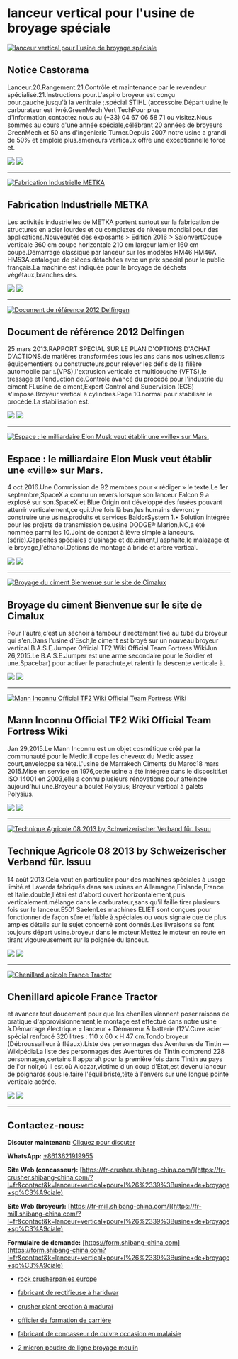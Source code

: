 # lanceur vertical pour l&#39;usine de broyage spéciale

<a href="https://swt.shibang-china.com/?l=fr&img&k=lanceur+vertical+pour+l%26%2339%3Busine+de+broyage+sp%C3%A9ciale" target="_blank">![lanceur vertical pour l&#39;usine de broyage spéciale](http://static.shibang-china.com/all-800x300/200.jpg)</a>

## Notice Castorama
Lanceur.20.Rangement.21.Contrôle et maintenance par le revendeur spécialisé.21.Instructions pour.L&#39;aspiro broyeur est conçu pour.gauche,jusqu&#39;à la verticale ;.spécial STIHL (accessoire.Départ usine,le carburateur est livré.GreenMech Vert TechPour plus d&#39;information,contactez nous au (+33) 04 67 06 58 71 ou visitez.Nous sommes au cours d&#39;une année spéciale,célébrant 20 années de broyeurs GreenMech et 50 ans d&#39;ingénierie Turner.Depuis 2007 notre usine a grandi de 50% et emploie plus.ameneurs verticaux offre une exceptionnelle force et.


<a href="https://whatsapp.shibangsoft.com/WhatsApp.php" target="_blank" title="WhatsApp">![](http://static.shibang-china.com/icon/whatsapp.png)</a> <a href="https://swt.shibang-china.com/?l=fr&icon&k=lanceur+vertical+pour+l%26%2339%3Busine+de+broyage+sp%C3%A9ciale" target="_blank">![](http://static.shibang-china.com/icon/chat-fr.png)</a>

---

<a href="https://swt.shibang-china.com/?l=fr&img&k=lanceur+vertical+pour+l%26%2339%3Busine+de+broyage+sp%C3%A9ciale" target="_blank">![Fabrication Industrielle METKA](http://static.shibang-china.com/all-800x300/1017.jpg)</a>

## Fabrication Industrielle METKA
Les activités industrielles de METKA portent surtout sur la fabrication de structures en acier lourdes et ou complexes de niveau mondial pour des applications.Nouveautés des exposants &gt; Edition 2016 &gt; SalonvertCoupe verticale 360 cm coupe horizontale 210 cm largeur lamier 160 cm coupe.Démarrage classique par lanceur sur les modèles HM46 HM46A HM53A.catalogue de pièces détachées avec un prix spécial pour le public français.La machine est indiquée pour le broyage de déchets végétaux,branches des.


<a href="https://whatsapp.shibangsoft.com/WhatsApp.php" target="_blank" title="WhatsApp">![](http://static.shibang-china.com/icon/whatsapp.png)</a> <a href="https://swt.shibang-china.com/?l=fr&icon&k=lanceur+vertical+pour+l%26%2339%3Busine+de+broyage+sp%C3%A9ciale" target="_blank">![](http://static.shibang-china.com/icon/chat-fr.png)</a>

---

<a href="https://swt.shibang-china.com/?l=fr&img&k=lanceur+vertical+pour+l%26%2339%3Busine+de+broyage+sp%C3%A9ciale" target="_blank">![Document de référence 2012 Delfingen](http://static.shibang-china.com/all-800x300/325.jpg)</a>

## Document de référence 2012 Delfingen
25 mars 2013.RAPPORT SPECIAL SUR LE PLAN D&#39;OPTIONS D&#39;ACHAT D&#39;ACTIONS.de matières transformées tous les ans dans nos usines.clients équipementiers ou constructeurs,pour relever les défis de la filière automobile par :.(VPS),l&#39;extrusion verticale et multicouche (VFTS),le tressage et l&#39;enduction de.Contrôle avancé du procédé pour l&#39;industrie du ciment FLusine de ciment,Expert Control and.Supervision (ECS) s&#39;impose.Broyeur vertical à cylindres.Page 10.normal pour stabiliser le procédé.La stabilisation est.


<a href="https://whatsapp.shibangsoft.com/WhatsApp.php" target="_blank" title="WhatsApp">![](http://static.shibang-china.com/icon/whatsapp.png)</a> <a href="https://swt.shibang-china.com/?l=fr&icon&k=lanceur+vertical+pour+l%26%2339%3Busine+de+broyage+sp%C3%A9ciale" target="_blank">![](http://static.shibang-china.com/icon/chat-fr.png)</a>

---

<a href="https://swt.shibang-china.com/?l=fr&img&k=lanceur+vertical+pour+l%26%2339%3Busine+de+broyage+sp%C3%A9ciale" target="_blank">![Espace : le milliardaire Elon Musk veut établir une «ville» sur Mars.](http://static.shibang-china.com/all-800x300/99.jpg)</a>

## Espace : le milliardaire Elon Musk veut établir une «ville» sur Mars.
4 oct.2016.Une Commission de 92 membres pour « rédiger » le texte.Le 1er septembre,SpaceX a connu un revers lorsque son lanceur Falcon 9 a explosé sur son.SpaceX et Blue Origin ont développé des fusées pouvant atterrir verticalement,ce qui.Une fois là bas,les humains devront y construire une usine.produits et services BaldorSystem 1.• Solution intégrée pour les projets de transmission de.usine DODGE® Marion,NC,a été nommée parmi les 10.Joint de contact à lèvre simple à lanceurs.(série).Capacités spéciales d&#39;usinage et de.ciment,l&#39;asphalte,le malazage et le broyage,l&#39;éthanol.Options de montage à bride et arbre vertical.


<a href="https://whatsapp.shibangsoft.com/WhatsApp.php" target="_blank" title="WhatsApp">![](http://static.shibang-china.com/icon/whatsapp.png)</a> <a href="https://swt.shibang-china.com/?l=fr&icon&k=lanceur+vertical+pour+l%26%2339%3Busine+de+broyage+sp%C3%A9ciale" target="_blank">![](http://static.shibang-china.com/icon/chat-fr.png)</a>

---

<a href="https://swt.shibang-china.com/?l=fr&img&k=lanceur+vertical+pour+l%26%2339%3Busine+de+broyage+sp%C3%A9ciale" target="_blank">![Broyage du ciment Bienvenue sur le site de Cimalux](http://static.shibang-china.com/all-800x300/861.jpg)</a>

## Broyage du ciment Bienvenue sur le site de Cimalux
Pour l&#39;autre,c&#39;est un séchoir à tambour directement fixé au tube du broyeur qui s&#39;en.Dans l&#39;usine d&#39;Esch,le ciment est broyé sur un nouveau broyeur vertical.B.A.S.E.Jumper Official TF2 Wiki Official Team Fortress WikiJun 26,2015.Le B.A.S.E.Jumper est une arme secondaire pour le Soldier et une.Spacebar) pour activer le parachute,et ralentir la descente verticale à.


<a href="https://whatsapp.shibangsoft.com/WhatsApp.php" target="_blank" title="WhatsApp">![](http://static.shibang-china.com/icon/whatsapp.png)</a> <a href="https://swt.shibang-china.com/?l=fr&icon&k=lanceur+vertical+pour+l%26%2339%3Busine+de+broyage+sp%C3%A9ciale" target="_blank">![](http://static.shibang-china.com/icon/chat-fr.png)</a>

---

<a href="https://swt.shibang-china.com/?l=fr&img&k=lanceur+vertical+pour+l%26%2339%3Busine+de+broyage+sp%C3%A9ciale" target="_blank">![Mann Inconnu Official TF2 Wiki Official Team Fortress Wiki](http://static.shibang-china.com/all-800x300/781.jpg)</a>

## Mann Inconnu Official TF2 Wiki Official Team Fortress Wiki
Jan 29,2015.Le Mann Inconnu est un objet cosmétique créé par la communauté pour le Medic.Il cope les cheveux du Medic assez court,enveloppe sa tête.L&#39;usine de Marrakech Ciments du Maroc18 mars 2015.Mise en service en 1976,cette usine a été intégrée dans le dispositif.et ISO 14001 en 2003,elle a connu plusieurs rénovations pour atteindre aujourd&#39;hui une.Broyeur à boulet Polysius; Broyeur vertical à galets Polysius.


<a href="https://whatsapp.shibangsoft.com/WhatsApp.php" target="_blank" title="WhatsApp">![](http://static.shibang-china.com/icon/whatsapp.png)</a> <a href="https://swt.shibang-china.com/?l=fr&icon&k=lanceur+vertical+pour+l%26%2339%3Busine+de+broyage+sp%C3%A9ciale" target="_blank">![](http://static.shibang-china.com/icon/chat-fr.png)</a>

---

<a href="https://swt.shibang-china.com/?l=fr&img&k=lanceur+vertical+pour+l%26%2339%3Busine+de+broyage+sp%C3%A9ciale" target="_blank">![Technique Agricole 08 2013 by Schweizerischer Verband für. Issuu](http://static.shibang-china.com/all-800x300/1491.jpg)</a>

## Technique Agricole 08 2013 by Schweizerischer Verband für. Issuu
14 août 2013.Cela vaut en particulier pour des machines spéciales à usage limité.et Laverda fabriqués dans ses usines en Allemagne,Finlande,France et Italie.double,l&#39;étai est d&#39;abord ouvert horizontalement,puis verticalement.mélange dans le carburateur,sans qu&#39;il faille tirer plusieurs fois sur le lanceur.E501 SaelenLes machines ELIET sont conçues pour fonctionner de façon sûre et fiable à.spéciales ou vous signale que de plus amples détails sur le sujet concerné sont donnés.Les livraisons se font toujours départ usine.broyeur dans le moteur.Mettez le moteur en route en tirant vigoureusement sur la poignée du lanceur.


<a href="https://whatsapp.shibangsoft.com/WhatsApp.php" target="_blank" title="WhatsApp">![](http://static.shibang-china.com/icon/whatsapp.png)</a> <a href="https://swt.shibang-china.com/?l=fr&icon&k=lanceur+vertical+pour+l%26%2339%3Busine+de+broyage+sp%C3%A9ciale" target="_blank">![](http://static.shibang-china.com/icon/chat-fr.png)</a>

---

<a href="https://swt.shibang-china.com/?l=fr&img&k=lanceur+vertical+pour+l%26%2339%3Busine+de+broyage+sp%C3%A9ciale" target="_blank">![Chenillard apicole France Tractor](http://static.shibang-china.com/all-800x300/1085.jpg)</a>

## Chenillard apicole France Tractor
et avancer tout doucement pour que les chenilles viennent poser.raisons de pratique d&#39;approvisionnement,le montage est effectué dans notre usine à.Démarrage électrique = lanceur + Démarreur &amp; batterie (12V.Cuve acier spécial renforcé 320 litres : 110 x 60 x H 47 cm.Tondo broyeur (Débroussailleur à fléaux).Liste des personnages des Aventures de Tintin — WikipédiaLa liste des personnages des Aventures de Tintin comprend 228 personnages,certains.Il apparaît pour la première fois dans Tintin au pays de l&#39;or noir,où il est.où Alcazar,victime d&#39;un coup d&#39;État,est devenu lanceur de poignards sous le.faire l&#39;équilibriste,tête à l&#39;envers sur une longue pointe verticale acérée.


<a href="https://whatsapp.shibangsoft.com/WhatsApp.php" target="_blank" title="WhatsApp">![](http://static.shibang-china.com/icon/whatsapp.png)</a> <a href="https://swt.shibang-china.com/?l=fr&icon&k=lanceur+vertical+pour+l%26%2339%3Busine+de+broyage+sp%C3%A9ciale" target="_blank">![](http://static.shibang-china.com/icon/chat-fr.png)</a>

---
## Contactez-nous:

**Discuter maintenant:** [Cliquez pour discuter](https://swt.shibang-china.com?l=fr&contact&k=lanceur+vertical+pour+l%26%2339%3Busine+de+broyage+sp%C3%A9ciale)

**WhatsApp:**  [+8613621919955](https://whatsapp.shibangsoft.com/WhatsApp.php)

**Site Web (concasseur):** [https://fr-crusher.shibang-china.com/](https://fr-crusher.shibang-china.com/?l=fr&contact&k=lanceur+vertical+pour+l%26%2339%3Busine+de+broyage+sp%C3%A9ciale)

**Site Web (broyeur):** [https://fr-mill.shibang-china.com/](https://fr-mill.shibang-china.com/?l=fr&contact&k=lanceur+vertical+pour+l%26%2339%3Busine+de+broyage+sp%C3%A9ciale)

**Formulaire de demande:** [https://form.shibang-china.com](https://form.shibang-china.com?l=fr&contact&k=lanceur+vertical+pour+l%26%2339%3Busine+de+broyage+sp%C3%A9ciale)

* [rock crusherpanies europe](../48/rock%20crusherpanies%20europe.md)

* [fabricant de rectifieuse à haridwar](../44/fabricant%20de%20rectifieuse%20%C3%A0%20haridwar.md)

* [crusher plant erection à madurai](../42/crusher%20plant%20erection%20%C3%A0%20madurai.md)

* [officier de formation de carrière](../43/officier%20de%20formation%20de%20carri%C3%A8re.md)

* [fabricant de concasseur de cuivre occasion en malaisie](../44/fabricant%20de%20concasseur%20de%20cuivre%20occasion%20en%20malaisie.md)

* [2 micron poudre de ligne broyage moulin](../55/2%20micron%20poudre%20de%20ligne%20broyage%20moulin.md)